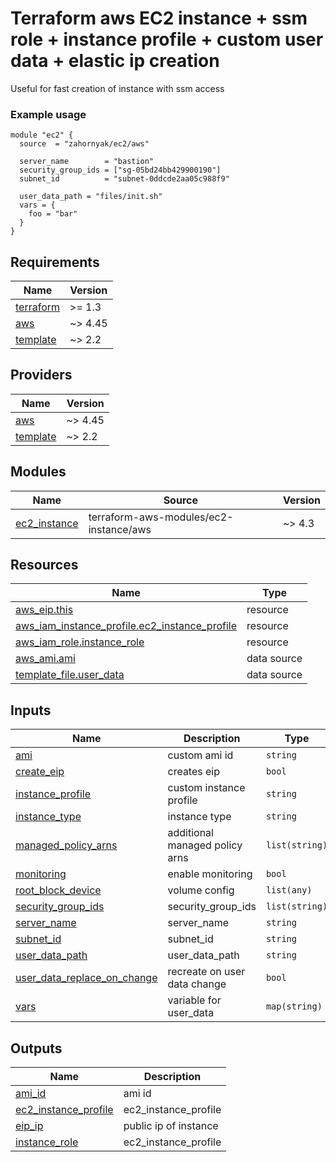 # Terraform aws EC2 instance + ssm role + instance profile + custom user data + elastic ip creation

Useful for fast creation of instance with ssm access

### Example usage
```hcl
module "ec2" {
  source  = "zahornyak/ec2/aws"

  server_name        = "bastion"
  security_group_ids = ["sg-05bd24bb429900190"]
  subnet_id          = "subnet-0ddcde2aa05c988f9"

  user_data_path = "files/init.sh"
  vars = {
    foo = "bar"
  }
}
```

<!-- BEGINNING OF PRE-COMMIT-TERRAFORM DOCS HOOK -->
## Requirements

| Name | Version |
|------|---------|
| <a name="requirement_terraform"></a> [terraform](#requirement\_terraform) | >= 1.3 |
| <a name="requirement_aws"></a> [aws](#requirement\_aws) | ~> 4.45 |
| <a name="requirement_template"></a> [template](#requirement\_template) | ~> 2.2 |

## Providers

| Name | Version |
|------|---------|
| <a name="provider_aws"></a> [aws](#provider\_aws) | ~> 4.45 |
| <a name="provider_template"></a> [template](#provider\_template) | ~> 2.2 |

## Modules

| Name | Source | Version |
|------|--------|---------|
| <a name="module_ec2_instance"></a> [ec2\_instance](#module\_ec2\_instance) | terraform-aws-modules/ec2-instance/aws | ~> 4.3 |

## Resources

| Name | Type |
|------|------|
| [aws_eip.this](https://registry.terraform.io/providers/hashicorp/aws/latest/docs/resources/eip) | resource |
| [aws_iam_instance_profile.ec2_instance_profile](https://registry.terraform.io/providers/hashicorp/aws/latest/docs/resources/iam_instance_profile) | resource |
| [aws_iam_role.instance_role](https://registry.terraform.io/providers/hashicorp/aws/latest/docs/resources/iam_role) | resource |
| [aws_ami.ami](https://registry.terraform.io/providers/hashicorp/aws/latest/docs/data-sources/ami) | data source |
| [template_file.user_data](https://registry.terraform.io/providers/hashicorp/template/latest/docs/data-sources/file) | data source |

## Inputs

| Name | Description | Type | Default | Required |
|------|-------------|------|---------|:--------:|
| <a name="input_ami"></a> [ami](#input\_ami) | custom ami id | `string` | `null` | no |
| <a name="input_create_eip"></a> [create\_eip](#input\_create\_eip) | creates eip | `bool` | `true` | no |
| <a name="input_instance_profile"></a> [instance\_profile](#input\_instance\_profile) | custom instance profile | `string` | `null` | no |
| <a name="input_instance_type"></a> [instance\_type](#input\_instance\_type) | instance type | `string` | `"t2.micro"` | no |
| <a name="input_managed_policy_arns"></a> [managed\_policy\_arns](#input\_managed\_policy\_arns) | additional managed policy arns | `list(string)` | `[]` | no |
| <a name="input_monitoring"></a> [monitoring](#input\_monitoring) | enable monitoring | `bool` | `true` | no |
| <a name="input_root_block_device"></a> [root\_block\_device](#input\_root\_block\_device) | volume config | `list(any)` | `[]` | no |
| <a name="input_security_group_ids"></a> [security\_group\_ids](#input\_security\_group\_ids) | security\_group\_ids | `list(string)` | `null` | no |
| <a name="input_server_name"></a> [server\_name](#input\_server\_name) | server\_name | `string` | `null` | no |
| <a name="input_subnet_id"></a> [subnet\_id](#input\_subnet\_id) | subnet\_id | `string` | `null` | no |
| <a name="input_user_data_path"></a> [user\_data\_path](#input\_user\_data\_path) | user\_data\_path | `string` | `null` | no |
| <a name="input_user_data_replace_on_change"></a> [user\_data\_replace\_on\_change](#input\_user\_data\_replace\_on\_change) | recreate on user data change | `bool` | `true` | no |
| <a name="input_vars"></a> [vars](#input\_vars) | variable for user\_data | `map(string)` | `{}` | no |

## Outputs

| Name | Description |
|------|-------------|
| <a name="output_ami_id"></a> [ami\_id](#output\_ami\_id) | ami id |
| <a name="output_ec2_instance_profile"></a> [ec2\_instance\_profile](#output\_ec2\_instance\_profile) | ec2\_instance\_profile |
| <a name="output_eip_ip"></a> [eip\_ip](#output\_eip\_ip) | public ip of instance |
| <a name="output_instance_role"></a> [instance\_role](#output\_instance\_role) | ec2\_instance\_profile |
<!-- END OF PRE-COMMIT-TERRAFORM DOCS HOOK -->
